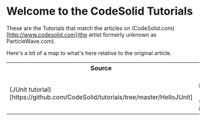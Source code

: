 Welcome to the CodeSolid Tutorials
=========

These are the Tutorials that match the articles on (CodeSolid.com)[http://www.codesolid.com](the artist formerly unknown as ParticleWave.com).

Here's a bit of a map to what's here relative to the original article.
<table>
<tr><th>Source</th><th>Article</th></tr>
<tr>
	<td>
	(JUnit tutorial)[https://github.com/CodeSolid/tutorials/tree/master/HelloJUnit]
	</td>
	<td>
(A Simple JUnit Tutorial using Maven and IntelliJ Idea)[http://www.codesolid.com/2013/05/11/a-simple-junit-tutorial-using-maven-and-intellij-idea/]
</td></tr>
</table>
